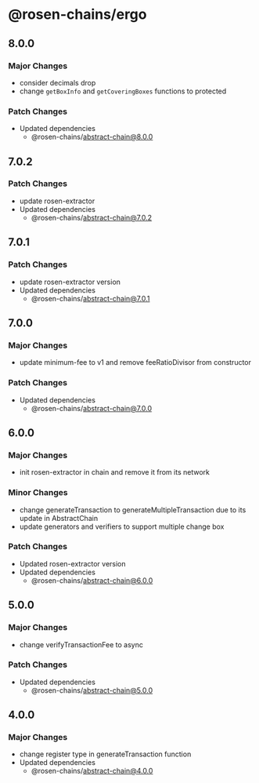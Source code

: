# @rosen-chains/ergo

## 8.0.0

### Major Changes

- consider decimals drop
- change `getBoxInfo` and `getCoveringBoxes` functions to protected

### Patch Changes

- Updated dependencies
  - @rosen-chains/abstract-chain@8.0.0

## 7.0.2

### Patch Changes

- update rosen-extractor
- Updated dependencies
  - @rosen-chains/abstract-chain@7.0.2

## 7.0.1

### Patch Changes

- update rosen-extractor version
- Updated dependencies
  - @rosen-chains/abstract-chain@7.0.1

## 7.0.0

### Major Changes

- update minimum-fee to v1 and remove feeRatioDivisor from constructor

### Patch Changes

- Updated dependencies
  - @rosen-chains/abstract-chain@7.0.0

## 6.0.0

### Major Changes

- init rosen-extractor in chain and remove it from its network

### Minor Changes

- change generateTransaction to generateMultipleTransaction due to its update in AbstractChain
- update generators and verifiers to support multiple change box

### Patch Changes

- Updated rosen-extractor version
- Updated dependencies
  - @rosen-chains/abstract-chain@6.0.0

## 5.0.0

### Major Changes

- change verifyTransactionFee to async

### Patch Changes

- Updated dependencies
  - @rosen-chains/abstract-chain@5.0.0

## 4.0.0

### Major Changes

- change register type in generateTransaction function
- Updated dependencies
  - @rosen-chains/abstract-chain@4.0.0
